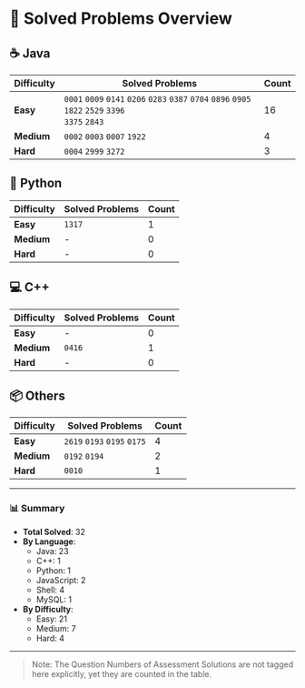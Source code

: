 # 📌 Solved Problems Overview

## ☕ Java
| Difficulty | Solved Problems                         | Count |
|------------|-----------------------------------------|-------|
| **Easy**   | `0001` `0009` `0141` `0206` `0283` `0387` `0704` `0896` `0905` `1822` `2529` `3396` <br> `3375` `2843` | 16    |
| **Medium** | `0002` `0003` `0007` `1922`                    | 4     |
| **Hard**   | `0004` `2999` `3272`                                  | 3     |

## 🐍 Python
| Difficulty | Solved Problems | Count |
|------------|-----------------|-------|
| **Easy**   | `1317`               | 1     |
| **Medium** | -               | 0     |
| **Hard**   | -               | 0     |

## 💻 C++
| Difficulty | Solved Problems | Count |
|------------|-----------------|-------|
| **Easy**   | -               | 0     |
| **Medium** | `0416`          | 1     |
| **Hard**   | -               | 0     |

## 📦 Others
| Difficulty | Solved Problems | Count |
|------------|-----------------|-------|
| **Easy**   | `2619` `0193` `0195` `0175`              | 4   |
| **Medium** | `0192` `0194`               | 2     |
| **Hard**   | `0010`               | 1     |

---

### 📊 Summary
- **Total Solved**: 32
- **By Language**:
  - Java: 23
  - C++: 1
  - Python: 1
  - JavaScript: 2
  - Shell: 4
  - MySQL: 1
- **By Difficulty**:
  - Easy: 21
  - Medium: 7
  - Hard: 4
---

>Note: The Question Numbers of Assessment Solutions are not tagged here explicitly, yet they are counted in the table.